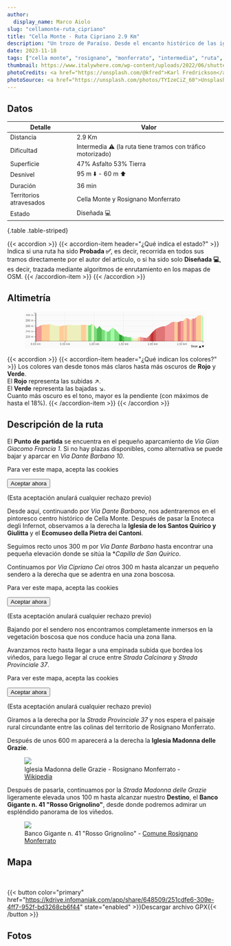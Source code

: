 ```yaml
---
author:
  display_name: Marco Aiolo
slug: "cellamonte-ruta_cipriano"
title: "Cella Monte - Ruta Cipriano 2.9 Km"
description: "Un trozo de Paraíso. Desde el encanto histórico de las iglesias hasta el verde infinito del Monferrato"
date: 2023-11-18
tags: ["cella monte", "rosignano", "monferrato", "intermedia", "ruta", "cipriano"]
thumbnail: https://www.italywhere.com/wp-content/uploads/2022/06/shutterstock_2010548228-1200x800.jpg
photoCredits: <a href="https://unsplash.com/@kfred">Karl Fredrickson</a>
photoSource: <a href="https://unsplash.com/photos/TYIzeCiZ_60">Unsplash</a>
---
```


## Datos

| Detalle | Valor |
| -- | ----------- |
| Distancia | 2.9 Km  |
| Dificultad | Intermedia :warning: (la ruta tiene tramos con tráfico motorizado) |
| Superficie | 47% Asfalto 53% Tierra  |
| Desnivel  | 95 m :arrow_down: - 60 m :arrow_up: |
| Duración | 36 min |
| Territorios atravesados | Cella Monte y Rosignano Monferrato |
| Estado | Diseñada :computer: |
{.table .table-striped}

{{< accordion >}}
  {{< accordion-item header="¿Qué indica el estado?" >}}
    Indica si una ruta ha sido **Probada :white_check_mark:**, es decir, recorrida en todos sus tramos directamente por el autor del artículo, o si ha sido solo **Diseñada :computer:**, es decir, trazada mediante algoritmos de enrutamiento en los mapas de OSM.
  {{< /accordion-item >}}
{{< /accordion >}}

## Altimetría 

<figure class="figure">
  <img src="https://raw.githubusercontent.com/zelix888/monfit_site/aadfc16eae2355cb70c510200fe2a8bda66dbf34/routes/Cella_Monte/Elevation-Cella%20Monte%20-%20Cipriano.png" class="figure-img img-fluid w-100 rounded">
</figure>

{{< accordion >}}
  {{< accordion-item header="¿Qué indican los colores?" >}}
    Los colores van desde tonos más claros hasta más oscuros de **Rojo** y **Verde**. </br>
    El **Rojo** representa las subidas :arrow_upper_right:. </br>
    El **Verde** representa las bajadas :arrow_lower_right:. </br>
    Cuanto más oscuro es el tono, mayor es la pendiente (con máximos de hasta el 18%).
  {{< /accordion-item >}}
{{< /accordion >}}

## Descripción de la ruta

El **Punto de partida** se encuentra en el pequeño aparcamiento de *Via Gian Giacomo Francia 1*. Si no hay plazas disponibles, como alternativa se puede bajar y aparcar en *Via Dante Barbano 10*.

<p class="text-center">
    <div class="google-maps-placeholder bg-body-tertiary text-center" 
         data-src="https://www.google.com/maps/embed?pb=!4v1698842932330!6m8!1m7!1sdzQKTot5RmrQwh76gtBi_w!2m2!1d45.07463208458687!2d8.391894109934423!3f334.52968817396345!4f1.396576694714014!5f1.52841521987171"
         data-width="600"
         data-height="450">
        <div class="placeholder-content">
            <p>Para ver este mapa, acepta las cookies</p>
            <button class="btn-accept-now">Aceptar ahora</button>
            <p class="small-text mt-4">(Esta aceptación anulará cualquier rechazo previo)</p>
        </div>
    </div>
</p>

Desde aquí, continuando por *Via Dante Barbano*, nos adentraremos en el pintoresco centro histórico de Cella Monte. Después de pasar la Enoteca degli Infernot, observamos a la derecha la **Iglesia de los Santos Quirico y Giulitta** y el **Ecomuseo della Pietra dei Cantoni**. 

Seguimos recto unos 300 m por *Via Dante Barbano* hasta encontrar una pequeña elevación donde se sitúa la **Capilla de San Quirico*.

Continuamos por *Via Cipriano Cei* otros 300 m hasta alcanzar un pequeño sendero a la derecha que se adentra en una zona boscosa.

<p class="text-center">
    <div class="google-maps-placeholder bg-body-tertiary text-center" 
         data-src="https://www.google.com/maps/embed?pb=!4v1698859155814!6m8!1m7!1s1uzxGKgzXUikJxV6zACyjQ!2m2!1d45.07962149898847!2d8.386153957073663!3f353.1223181010367!4f-1.6720128634095914!5f1.5480664474403407"
         data-width="600"
         data-height="450">
        <div class="placeholder-content">
            <p>Para ver este mapa, acepta las cookies</p>
            <button class="btn-accept-now">Aceptar ahora</button>
            <p class="small-text mt-4">(Esta aceptación anulará cualquier rechazo previo)</p>
        </div>
    </div>
</p>

Bajando por el sendero nos encontramos completamente inmersos en la vegetación boscosa que nos conduce hacia una zona llana.

Avanzamos recto hasta llegar a una empinada subida que bordea los viñedos, para luego llegar al cruce entre *Strada Calcinara* y *Strada Provinciale 37*.

<p class="text-center">
    <div class="google-maps-placeholder bg-body-tertiary text-center" 
         data-src="https://www.google.com/maps/embed?pb=!4v1698860274397!6m8!1m7!1sTMrI92M_a8Ili_x-fH0Y3A!2m2!1d45.08845487454641!2d8.388872419549159!3f153.08842724469088!4f-0.21992496389938765!5f0.4000000000000002"
         data-width="600"
         data-height="450">
        <div class="placeholder-content">
            <p>Para ver este mapa, acepta las cookies</p>
            <button class="btn-accept-now">Aceptar ahora</button>
            <p class="small-text mt-4">(Esta aceptación anulará cualquier rechazo previo)</p>
        </div>
    </div>
</p>

Giramos a la derecha por la *Strada Provinciale 37* y nos espera el paisaje rural circundante entre las colinas del territorio de Rosignano Monferrato.

Después de unos 600 m aparecerá a la derecha la **Iglesia Madonna delle Grazie**. 

<figure class="figure">
  <img src="https://upload.wikimedia.org/wikipedia/commons/thumb/7/7d/Rosignano_S.Maria_delle_Grazie.jpg/1920px-Rosignano_S.Maria_delle_Grazie.jpg" class="figure-img img-fluid rounded">
  <figcaption class="figure-caption">Iglesia Madonna delle Grazie - Rosignano Monferrato - <a href="https://it.wikipedia.org/">Wikipedia</a></figcaption>
</figure>

Después de pasarla, continuamos por la *Strada Madonna delle Grazie* ligeramente elevada unos 100 m hasta alcanzar nuestro **Destino**, el **Banco Gigante n. 41 "Rosso Grignolino"**, desde donde podremos admirar un espléndido panorama de los viñedos.

<figure class="figure">
  <img src="https://www.comune.rosignanomonferrato.al.it/it-it/immagine/img-45175-O-36-483-0-0-2f764f791fa0cb3dd3fcb881cd848b48" class="figure-img img-fluid rounded">
  <figcaption class="figure-caption">Banco Gigante n. 41 "Rosso Grignolino" - <a href="https://www.comune.rosignanomonferrato.al.it/it-it/vivere-il-comune/cosa-vedere/big-bench-panchina-gigante-rosso-grignolino-45175-1-00e5f36d1613cd50ea2e0b7caa0c4128">Comune Rosignano Monferrato</a></figcaption>
</figure>

## Mapa

<div id="map_cellamonte_cipriano" class="ratio ratio-16x9 w-100 rounded"></div> </br>

{{< button color="primary" href="https://kdrive.infomaniak.com/app/share/648509/251cdfe6-309e-4ff7-952f-bd3268cb6f44" state="enabled" >}}Descargar archivo GPX{{< /button >}}

## Fotos